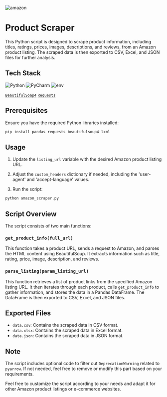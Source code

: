 ![amazon](https://img.shields.io/badge/Amazon-FF9900.svg?style=for-the-badge&logo=Amazon&logoColor=white) 
# Product Scraper

This Python script is designed to scrape product information, including titles, ratings, prices, images, descriptions, and reviews, from an Amazon product listing. The scraped data is then exported to CSV, Excel, and JSON files for further analysis.

## Tech Stack
![Python](https://img.shields.io/badge/python-3670A0?style=for-the-badge&logo=python&logoColor=ffdd54) ![PyCharm](https://img.shields.io/badge/pycharm-143?style=for-the-badge&logo=pycharm&logoColor=black&color=black&labelColor=green) ![env](https://img.shields.io/badge/.ENV-ECD53F.svg?style=for-the-badge&logo=dotenv&logoColor=black) 

[`BeautifulSoap4`](https://www.crummy.com/software/BeautifulSoup/bs4/doc/) 
[`Requests`](https://requests.readthedocs.io/en/latest/)

## Prerequisites

Ensure you have the required Python libraries installed:

```bash
pip install pandas requests beautifulsoup4 lxml
```

## Usage

1. Update the `listing_url` variable with the desired Amazon product listing URL.

2. Adjust the `custom_headers` dictionary if needed, including the 'user-agent' and 'accept-language' values.

3. Run the script:

```bash
python amazon_scraper.py
```

## Script Overview

The script consists of two main functions:

### `get_product_info(full_url)`

This function takes a product URL, sends a request to Amazon, and parses the HTML content using BeautifulSoup. It extracts information such as title, rating, price, image, description, and reviews.

### `parse_listing(param_listing_url)`

This function retrieves a list of product links from the specified Amazon listing URL. It then iterates through each product, calls `get_product_info` to gather information, and stores the data in a Pandas DataFrame. The DataFrame is then exported to CSV, Excel, and JSON files.

## Exported Files

- `data.csv`: Contains the scraped data in CSV format.
- `data.xlsx`: Contains the scraped data in Excel format.
- `data.json`: Contains the scraped data in JSON format.

## Note

The script includes optional code to filter out `DeprecationWarning` related to `pyarrow`. If not needed, feel free to remove or modify this part based on your requirements.

Feel free to customize the script according to your needs and adapt it for other Amazon product listings or e-commerce websites.

